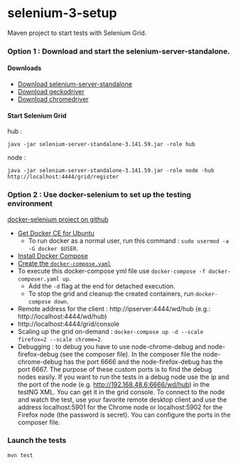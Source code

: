 # selenium-3-setup

Maven project to start tests with Selenium Grid.

### Option 1 : Download and start the selenium-server-standalone. 

#### Downloads

* [Download selenium-server-standalone](https://www.seleniumhq.org/download/)
* [Download geckodriver](https://github.com/mozilla/geckodriver/releases)
* [Download chromedriver](http://chromedriver.chromium.org/downloads)

#### Start Selenium Grid

hub :
```
java -jar selenium-server-standalone-3.141.59.jar -role hub
```
node :
```
java -jar selenium-server-standalone-3.141.59.jar -role node -hub http://localhost:4444/grid/register
```

### Option 2 : Use docker-selenium to set up the testing environment

[docker-selenium project on github](https://github.com/SeleniumHQ/docker-selenium)

* [Get Docker CE for Ubuntu](https://docs.docker.com/install/linux/docker-ce/ubuntu/)
  * To run docker as a normal user, run this command : `sudo usermod -a -G docker $USER`.
* [Install Docker Compose](https://docs.docker.com/compose/install/)
* [Create the `docker-compose.yaml`](https://github.com/SeleniumHQ/docker-selenium#via-docker-compose)
* To execute this docker-compose yml file use `docker-compose -f docker-composer.yaml up`.
  * Add the `-d` flag at the end for detached execution.
  * To stop the grid and cleanup the created containers, run `docker-compose down`.
* Remote address for the client : http://ipserver:4444/wd/hub (e.g.: http://localhost:4444/wd/hub)
* http://localhost:4444/grid/console 
* Scaling up the grid on-demand : `docker-compose up -d --scale firefox=2 --scale chrome=2`.
* Debugging : to debug you have to use node-chrome-debug and node-firefox-debug (see the composer file). 
In the composer file the node-chrome-debug has the port 6666 and the node-firefox-debug has the port 6667. 
The purpose of these custom ports is to find the debug nodes easily.
If you want to run the tests in a debug node use the ip and the port of the node (e.g. http://192.168.48.6:6666/wd/hub) in the 
testNG XML. You can get it in the grid console.
To connect to the node and watch the test, use your favorite remote desktop client and use the address localhost:5901 for the Chrome node or localhost:5902 for the Firefox node (the password is secret). You can configure the ports in the composer file.

### Launch the tests

`mvn test`
